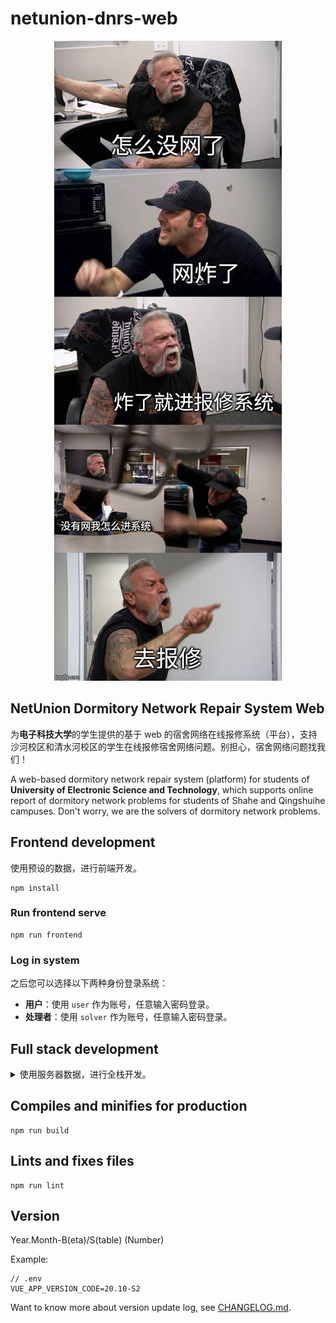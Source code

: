 # netunion-dnrs-web

<div align=center><img src="./src/assets/networkOff.jpg" alt="你没网啦？" /></div>

## NetUnion Dormitory Network Repair System Web

为**电子科技大学**的学生提供的基于 web 的宿舍网络在线报修系统（平台），支持沙河校区和清水河校区的学生在线报修宿舍网络问题。别担心，宿舍网络问题找我们！

A web-based dormitory network repair system (platform) for students of **University of Electronic Science and Technology**, which supports online report of dormitory network problems for students of Shahe and Qingshuihe campuses. Don't worry, we are the solvers of dormitory network problems.

## Frontend development

使用预设的数据，进行前端开发。

``` shell
npm install
```

### Run frontend serve

``` shell
npm run frontend
```

### Log in system

之后您可以选择以下两种身份登录系统：

- **用户**：使用 `user` 作为账号，任意输入密码登录。
- **处理者**：使用 `solver` 作为账号，任意输入密码登录。

## Full stack development

<details>

<summary>使用服务器数据，进行全栈开发。</summary>

<br />

``` shell
npm install
```

### Setup backend server

移步到项目 [netunion-dnrs-backend](https://github.com/uestclug/netunion-dnrs-backend) 启动后端服务器。

### Run full stack serve

``` shell
npm run fullstack
```

### Log in system

向项目组成员获取系统登录信息。

</details>

## Compiles and minifies for production

``` shell
npm run build
```

## Lints and fixes files

``` shell
npm run lint
```

## Version

Year.Month-B(eta)/S(table) (Number)

Example:

``` none
// .env
VUE_APP_VERSION_CODE=20.10-S2
```

Want to know more about version update log, see [CHANGELOG.md](./CHANGELOG.md).
